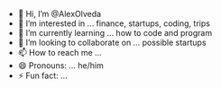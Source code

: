 - 👋 Hi, I’m @AlexOlveda
- 👀 I’m interested in ... finance, startups, coding, trips
- 🌱 I’m currently learning ... how to code and program
- 💞️ I’m looking to collaborate on ... possible startups
- 📫 How to reach me ... 
- 😄 Pronouns: ... he/him
- ⚡ Fun fact: ... 

<!---
AlexOlveda/AlexOlveda is a ✨ special ✨ repository because its `README.md` (this file) appears on your GitHub profile.
You can click the Preview link to take a look at your changes.
--->
